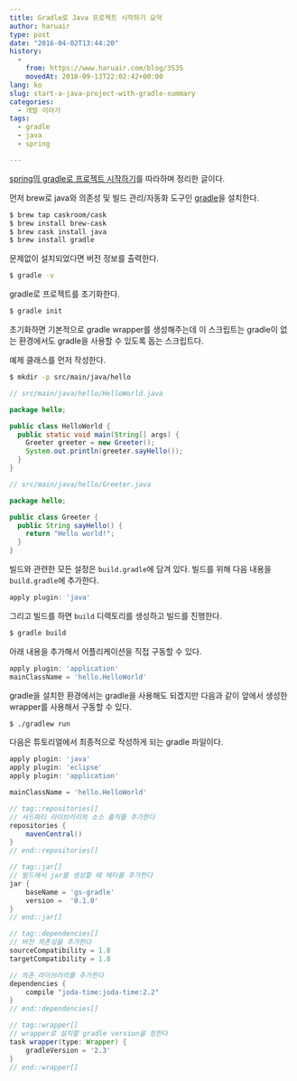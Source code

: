 ```yaml
---
title: Gradle로 Java 프로젝트 시작하기 요약
author: haruair
type: post
date: "2016-04-02T13:44:20"
history:
  - 
    from: https://www.haruair.com/blog/3535
    movedAt: 2018-09-13T22:02:42+00:00
lang: ko
slug: start-a-java-project-with-gradle-summary
categories:
  - 개발 이야기
tags:
  - gradle
  - java
  - spring

---
```

[spring의 gradle로 프로젝트 시작하기][1]를 따라하며 정리한 글이다.

먼저 brew로 java와 의존성 및 빌드 관리/자동화 도구인 [gradle][2]을 설치한다.

```bash
$ brew tap caskroom/cask
$ brew install brew-cask
$ brew cask install java
$ brew install gradle
```

문제없이 설치되었다면 버전 정보를 출력한다.

```bash
$ gradle -v
```

gradle로 프로젝트를 초기화한다.

```bash
$ gradle init
```

초기화하면 기본적으로 gradle wrapper를 생성해주는데 이 스크립트는 gradle이 없는 환경에서도 gradle을 사용할 수 있도록 돕는 스크립트다.

예제 클래스를 먼저 작성한다.

```bash
$ mkdir -p src/main/java/hello
```

```java
// src/main/java/hello/HelloWorld.java

package hello;

public class HelloWorld {
  public static void main(String[] args) {
    Greeter greeter = new Greeter();
    System.out.println(greeter.sayHello());
  }
}
```

```java
// src/main/java/hello/Greeter.java

package hello;

public class Greeter {
  public String sayHello() {
    return "Hello world!";
  }
}
```

빌드와 관련한 모든 설정은 `build.gradle`에 담겨 있다. 빌드를 위해 다음 내용을 `build.gradle`에 추가한다.

```groovy
apply plugin: 'java'
```

그리고 빌드를 하면 `build` 디렉토리를 생성하고 빌드를 진행한다.

```bash
$ gradle build
```

아래 내용을 추가해서 어플리케이션을 직접 구동할 수 있다.

```groovy
apply plugin: 'application'
mainClassName = 'hello.HelloWorld'
```

gradle을 설치한 환경에서는 gradle을 사용해도 되겠지만 다음과 같이 앞에서 생성한 wrapper를 사용해서 구동할 수 있다.

```bash
$ ./gradlew run
```

다음은 튜토리얼에서 최종적으로 작성하게 되는 gradle 파일이다.

```groovy
apply plugin: 'java'
apply plugin: 'eclipse'
apply plugin: 'application'

mainClassName = 'hello.HelloWorld'

// tag::repositories[]
// 서드파티 라이브러리의 소스 출처를 추가한다
repositories {
    mavenCentral()
}
// end::repositories[]

// tag::jar[]
// 빌드에서 jar를 생성할 때 메타를 추가한다
jar {
    baseName = 'gs-gradle'
    version =  '0.1.0'
}
// end::jar[]

// tag::dependencies[]
// 버전 의존성을 추가한다
sourceCompatibility = 1.8
targetCompatibility = 1.8

// 의존 라이브러리를 추가한다
dependencies {
    compile "joda-time:joda-time:2.2"
}
// end::dependencies[]

// tag::wrapper[]
// wrapper로 설치할 gradle version을 정한다
task wrapper(type: Wrapper) {
    gradleVersion = '2.3'
}
// end::wrapper[]
```

 [1]: http://spring.io/guides/gs/gradle/
 [2]: http://gradle.org/